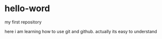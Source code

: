 # hello-word
my first repository

here i am learning how to use git and github. actually its easy to understand
